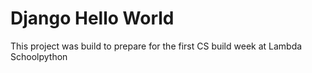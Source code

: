 # Django Hello World
This project was build to prepare for the first CS build week at Lambda Schoolpython